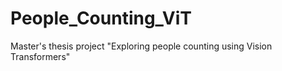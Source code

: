 # People_Counting_ViT
Master's thesis project "Exploring people counting using Vision Transformers"
